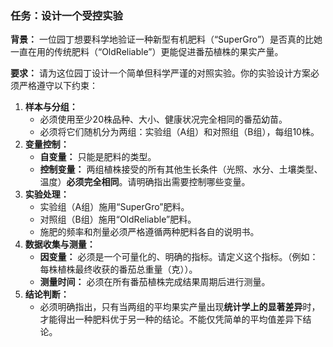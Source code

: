 ### 任务：设计一个受控实验

**背景：**
一位园丁想要科学地验证一种新型有机肥料（“SuperGro”）是否真的比她一直在用的传统肥料（“OldReliable”）更能促进番茄植株的果实产量。

**要求：**
请为这位园丁设计一个简单但科学严谨的对照实验。你的实验设计方案必须严格遵守以下约束：

1.  **样本与分组：**
    *   必须使用至少20株品种、大小、健康状况完全相同的番茄幼苗。
    *   必须将它们随机分为两组：实验组（A组）和对照组（B组），每组10株。
2.  **变量控制：**
    *   **自变量：** 只能是肥料的类型。
    *   **控制变量：** 两组植株接受的所有其他生长条件（光照、水分、土壤类型、温度）**必须完全相同**。请明确指出需要控制哪些变量。
3.  **实验处理：**
    *   实验组（A组）施用“SuperGro”肥料。
    *   对照组（B组）施用“OldReliable”肥料。
    *   施肥的频率和剂量必须严格遵循两种肥料各自的说明书。
4.  **数据收集与测量：**
    *   **因变量：** 必须是一个可量化的、明确的指标。请定义这个指标。（例如：每株植株最终收获的番茄总重量（克））。
    *   **测量时间：** 必须在所有番茄植株完成结果周期后进行测量。
5.  **结论判断：**
    *   必须明确指出，只有当两组的平均果实产量出现**统计学上的显著差异**时，才能得出一种肥料优于另一种的结论。不能仅凭简单的平均值差异下结论。